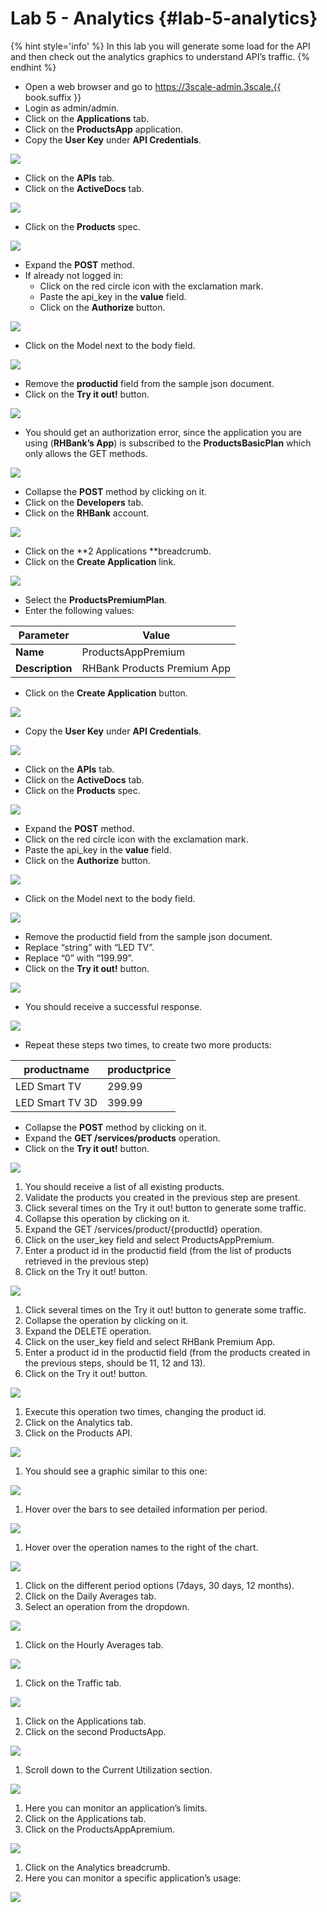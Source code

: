 # Lab 5 - Analytics {#lab-5-analytics}

{% hint style='info' %}
In this lab you will generate some load for the API and then check out the analytics graphics to understand API’s traffic.
{% endhint %}

* Open a web browser and go to https://3scale-admin.3scale.{{ book.suffix }}
* Login as admin/admin.
* Click on the **Applications** tab.
* Click on the **ProductsApp** application.
* Copy the **User Key** under **API Credentials**.

![](assets/Selection_337.png)

* Click on the **APIs** tab.
* Click on the **ActiveDocs** tab.

![](images/image71.png)

* Click on the **Products** spec.

![](images/image10.png)

* Expand the **POST** method.
* If already not logged in:
    * Click on the red circle icon with the exclamation mark.
    * Paste the api_key in the **value** field.
    * Click on the **Authorize** button.

![](assets/Selection_340.png)
*  Click on the Model next to the body field.

![](assets/Selection_343.png)

* Remove the **productid** field from the sample json document.
* Click on the **Try it out!** button.

![](images/image192.png)

*  You should get an authorization error, since the application you are using (**RHBank’s App**) is subscribed to the **ProductsBasicPlan** which only allows the GET methods.

![](images/image134.png)

* Collapse the **POST** method by clicking on it.
* Click on the **Developers** tab.
* Click on the **RHBank** account.

![](images/image28.png)

* Click on the **2 Applications **breadcrumb.
* Click on the **Create Application** link.

![](images/image147.png)

* Select the **ProductsPremiumPlan**.
* Enter the following values:

| Parameter | Value |
| --- | --- |
| **Name** | ProductsAppPremium |
| **Description** | RHBank Products Premium App |

*  Click on the **Create Application** button.

![](images/image177.png)

* Copy the **User Key** under **API Credentials**.

![](assets/Selection_346.png)

* Click on the **APIs** tab.
* Click on the **ActiveDocs** tab.
* Click on the **Products** spec.

![](images/image139.png)

* Expand the **POST** method.
* Click on the red circle icon with the exclamation mark.
* Paste the api_key in the **value** field.
* Click on the **Authorize** button.

![](assets/Selection_340.png)

* Click on the Model next to the body field.

![](images/image5.png)

* Remove the productid field from the sample json document.
* Replace “string” with “LED TV”.
* Replace “0” with “199.99”.
* Click on the **Try it out!** button.

![](images/image14.png)

* You should receive a successful response.

![](images/image162.png)

* Repeat these steps two times, to create two more products:

| productname | productprice |
| --- | --- |
| LED Smart TV | 299.99 |
| LED Smart TV 3D | 399.99 |

* Collapse the **POST** method by clicking on it.
* Expand the **GET /services/products** operation.
* Click on the **Try it out!** button.

![](images/image194.png)

1.  You should receive a list of all existing products.
2.  Validate the products you created in the previous step are present.
3.  Click several times on the Try it out! button to generate some traffic.
4.  Collapse this operation by clicking on it.
5.  Expand the GET /services/product/{productId} operation.
6.  Click on the user_key field and select ProductsAppPremium.
7.  Enter a product id in the productid field (from the list of products retrieved in the previous step)
8.  Click on the Try it out! button.

![](images/image8.png)

1.  Click several times on the Try it out! button to generate some traffic.
2.  Collapse the operation by clicking on it.
3.  Expand the DELETE operation.
4.  Click on the user_key field and select RHBank Premium App.
5.  Enter a product id in the productid field (from the products created in the previous steps, should be 11, 12 and 13).
6.  Click on the Try it out! button.

![](images/image82.png)

1.  Execute this operation two times, changing the product id.
2.  Click on the Analytics tab.
3.  Click on the Products API.

![](images/image130.png)

1.  You should see a graphic similar to this one:

![](images/image159.png)

1.  Hover over the bars to see detailed information per period.

![](images/image15.png)

1.  Hover over the operation names to the right of the chart.

![](images/image142.png)

1.  Click on the different period options (7days, 30 days, 12 months).
2.  Click on the Daily Averages tab.
3.  Select an operation from the dropdown.

![](images/image104.png)

1.  Click on the Hourly Averages tab.

![](images/image68.png)

1.  Click on the Traffic tab.

![](images/image112.png)

1.  Click on the Applications tab.
2.  Click on the second ProductsApp.

![](images/image198.png)

1.  Scroll down to the Current Utilization section.

![](images/image94.png)

1.  Here you can monitor an application’s limits.
2.  Click on the Applications tab.
3.  Click on the ProductsAppApremium.

![](images/image24.png)

1.  Click on the Analytics breadcrumb.
2.  Here you can monitor a specific application’s usage:

![](images/image90.png)